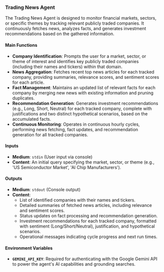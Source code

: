 ### Trading News Agent

The Trading News Agent is designed to monitor financial markets, sectors, or specific themes by tracking relevant publicly traded companies. It continuously fetches news, analyzes facts, and generates investment recommendations based on the gathered information.

#### Main Functions

*   **Company Identification**: Prompts the user for a market, sector, or theme of interest and identifies key publicly traded companies (including their names and tickers) within that domain.
*   **News Aggregation**: Fetches recent top news articles for each tracked company, providing summaries, relevance scores, and sentiment scores for each article.
*   **Fact Management**: Maintains an updated list of relevant facts for each company by merging new news with existing information and pruning duplicates.
*   **Recommendation Generation**: Generates investment recommendations (e.g., Long, Short, Neutral) for each tracked company, complete with justifications and two distinct hypothetical scenarios, based on the accumulated facts.
*   **Continuous Monitoring**: Operates in continuous hourly cycles, performing news fetching, fact updates, and recommendation generation for all tracked companies.

#### Inputs

*   **Medium**: `stdin` (User input via console)
*   **Content**: An initial query specifying the market, sector, or theme (e.g., 'US Semiconductor Market', 'AI Chip Manufacturers').

#### Outputs

*   **Medium**: `stdout` (Console output)
*   **Content**:
    *   List of identified companies with their names and tickers.
    *   Detailed summaries of fetched news articles, including relevance and sentiment scores.
    *   Status updates on fact processing and recommendation generation.
    *   Investment recommendations for each tracked company, formatted with sentiment (Long/Short/Neutral), justification, and hypothetical scenarios.
    *   Operational messages indicating cycle progress and next run times.

#### Environment Variables

*   **`GEMINI_API_KEY`**: Required for authenticating with the Google Gemini API to power the agent's AI capabilities and grounding searches.